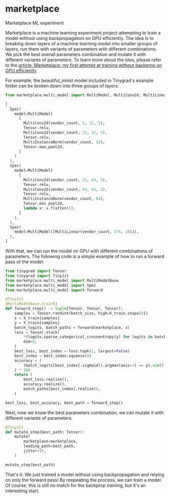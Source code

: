# marketplace
Marketplace ML experiment

Marketplace is a machine learning experiment project attempting to train a model without using backpropagation on GPU efficiently.
The idea is to breaking down layers of a machine learning model into smaller groups of layers, run them with variants of parameters with different combinations.
We pick the best overall parameters combination and mutate it with different variants of parameters.
To learn more about the idea, please refer to the [article: Marketplace: my first attempt at training without backprop on GPU efficiently](https://fangpenlin.com/posts/2025/08/18/marketplace-my-first-attempt-at-training-without-backprop-on-gpu-efficiently/)

For example, the beautiful_mnist model included in Tinygrad's example folder can be broken down into three groups of layers:

```python
from marketplace.multi_model import MultiModel, MultiConv2d, MultiLinear, MultiInstanceNorm

[
  Spec(
    model=MultiModel(
      [
        MultiConv2d(vendor_count, 1, 32, 5),
        Tensor.relu,
        MultiConv2d(vendor_count, 32, 32, 5),
        Tensor.relu,
        MultiInstanceNorm(vendor_count, 32),
        Tensor.max_pool2d,
      ]
    )
  ),
  Spec(
    model=MultiModel(
      [
        MultiConv2d(vendor_count, 32, 64, 3),
        Tensor.relu,
        MultiConv2d(vendor_count, 64, 64, 3),
        Tensor.relu,
        MultiInstanceNorm(vendor_count, 64),
        Tensor.max_pool2d,
        lambda x: x.flatten(1),
      ]
    ),
  ),
  Spec(
    model=MultiModel([MultiLinear(vendor_count, 576, 10)]),
  ),
]
```

With that, we can run the model on GPU with different combinations of parameters.
The following code is a simple example of how to run a forward pass of the model.

```python
from tinygrad import Tensor
from tinygrad import TinyJit
from marketplace.multi_model import MultiModelBase
from marketplace.multi_model import Spec
from marketplace.multi_model import forward

@TinyJit
@MultiModelBase.train()
def forward_step() -> tuple[Tensor, Tensor, Tensor]:
    samples = Tensor.randint(batch_size, high=X_train.shape[0])
    x = X_train[samples]
    y = Y_train[samples]
    batch_logits, batch_paths = forward(marketplace, x)
    loss = Tensor.stack(
        *(logits.sparse_categorical_crossentropy(y) for logits in batch_logits),
        dim=0,
    )
    best_loss, best_index = loss.topk(1, largest=False)
    best_index = best_index.squeeze(0)
    accuracy = (
        (batch_logits[best_index].sigmoid().argmax(axis=1) == y).sum() / batch_size
    ) * 100
    return (
        best_loss.realize(),
        accuracy.realize(),
        batch_paths[best_index].realize(),
    )

best_loss, best_accuracy, best_path = forward_step()

```

Next, now we know the best parameters combination, we can mutate it with different variants of parameters.

```python
@TinyJit
def mutate_step(best_path: Tensor):
    mutate(
        marketplace=marketplace,
        leading_path=best_path,
        jitter=lr,
    )

mutate_step(best_path)

```

That's it.
We just trained a model without using backpropagation and relying on only the forward pass!
By reepeating the process, we can train a model.
Of course, this is still no match for the backprop training, but it's an interesting start.
